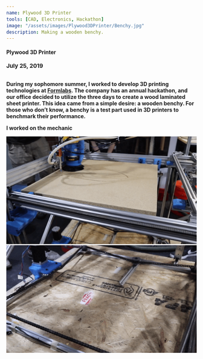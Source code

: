 ```yaml
---
name: Plywood 3D Printer
tools: [CAD, Electronics, Hackathon]
image: "/assets/images/Plywood3DPrinter/Benchy.jpg"
description: Making a wooden benchy.
---
```

#### <b>Plywood 3D Printer<b>
<p style="font-size:15px; padding: 0 0 1em 0;">July 25, 2019</p>

During my sophomore summer, I worked to develop 3D printing technologies at [Formlabs](https://www.formlabs.com). The company has an annual hackathon, and our office decided to utilize the three days to create a wood laminated sheet printer. This idea came from a simple desire: a wooden benchy. For those who don’t know, a benchy is a test part used in 3D printers to benchmark their performance.

I worked on the mechanic

![gantry](\assets\images\Plywood3DPrinter\Gantry.gif)
![Z-drive](\assets\images\Plywood3DPrinter\Z-drive.gif)
